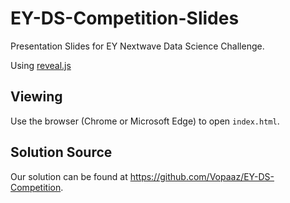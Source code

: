 # EY-DS-Competition-Slides

Presentation Slides for EY Nextwave Data Science Challenge.

Using [reveal.js](https://github.com/hakimel/reveal.js)

## Viewing

Use the browser (Chrome or Microsoft Edge) to open `index.html`.

## Solution Source

Our solution can be found at https://github.com/Vopaaz/EY-DS-Competition.
